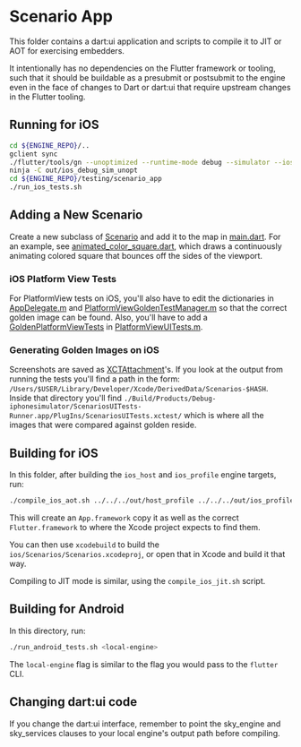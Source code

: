 # Scenario App

This folder contains a dart:ui application and scripts to compile it to JIT or
AOT for exercising embedders.

It intentionally has no dependencies on the Flutter framework or tooling, such
that it should be buildable as a presubmit or postsubmit to the engine even in
the face of changes to Dart or dart:ui that require upstream changes in the
Flutter tooling.

## Running for iOS

```sh
cd ${ENGINE_REPO}/..
gclient sync
./flutter/tools/gn --unoptimized --runtime-mode debug --simulator --ios
ninja -C out/ios_debug_sim_unopt
cd ${ENGINE_REPO}/testing/scenario_app
./run_ios_tests.sh
```

## Adding a New Scenario

Create a new subclass of [Scenario](https://github.com/flutter/engine/blob/5d9509ae056b04c30295df27f201f31af9777842/testing/scenario_app/lib/src/scenario.dart#L9) and add it to the
map in [main.dart](https://github.com/flutter/engine/blob/5d9509ae056b04c30295df27f201f31af9777842/testing/scenario_app/lib/main.dart#L17). For an example, see [animated_color_square.dart](https://github.com/flutter/engine/blob/5d9509ae056b04c30295df27f201f31af9777842/testing/scenario_app/lib/src/animated_color_square.dart#L15), which draws
a continuously animating colored square that bounces off the sides of the
viewport.

### iOS Platform View Tests

For PlatformView tests on iOS, you'll also have to edit the dictionaries in
[AppDelegate.m](https://github.com/flutter/engine/blob/5d9509ae056b04c30295df27f201f31af9777842/testing/scenario_app/ios/Scenarios/Scenarios/AppDelegate.m#L29) and [PlatformViewGoldenTestManager.m](https://github.com/flutter/engine/blob/5d9509ae056b04c30295df27f201f31af9777842/testing/scenario_app/ios/Scenarios/ScenariosUITests/PlatformViewGoldenTestManager.m#L24) so that the correct golden image can be found.  Also, you'll have to add a [GoldenPlatformViewTests](https://github.com/flutter/engine/blob/5d9509ae056b04c30295df27f201f31af9777842/testing/scenario_app/ios/Scenarios/ScenariosUITests/GoldenPlatformViewTests.h#L18) in [PlatformViewUITests.m](https://github.com/flutter/engine/blob/af2ffc02b72af2a89242ca3c89e18269b1584ce5/testing/scenario_app/ios/Scenarios/ScenariosUITests/PlatformViewUITests.m).

### Generating Golden Images on iOS

Screenshots are saved as
[XCTAttachment](https://developer.apple.com/documentation/xctest/activities_and_attachments/adding_attachments_to_tests_and_activities?language=objc)'s.
If you look at the output from running the tests you'll find a path in the form:
`/Users/$USER/Library/Developer/Xcode/DerivedData/Scenarios-$HASH`.
Inside that directory you'll find
`./Build/Products/Debug-iphonesimulator/ScenariosUITests-Runner.app/PlugIns/ScenariosUITests.xctest/` which is where all the images that were
compared against golden reside.

## Building for iOS

In this folder, after building the `ios_host` and `ios_profile` engine targets,
run:

```bash
./compile_ios_aot.sh ../../../out/host_profile ../../../out/ios_profile/clang_x64/
```

This will create an `App.framework` copy it as well as the correct
`Flutter.framework` to where the Xcode project expects to find them.

You can then use `xcodebuild` to build the `ios/Scenarios/Scenarios.xcodeproj`,
or open that in Xcode and build it that way.

Compiling to JIT mode is similar, using the `compile_ios_jit.sh` script.

## Building for Android

In this directory, run:
```bash
./run_android_tests.sh <local-engine>
```

The `local-engine` flag is similar to the flag you would pass to the `flutter` CLI.

## Changing dart:ui code

If you change the dart:ui interface, remember to point the sky_engine and
sky_services clauses to your local engine's output path before compiling.